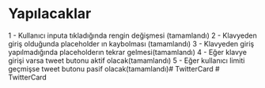 # Yapılacaklar

1 - Kullanıcı inputa tıkladığında rengin değişmesi (tamamlandı)
2 - Klavyeden giriş olduğunda placeholder ın kaybolması (tamamlandı)
3 - Klavyeden giriş yapılmadığında placeholderın tekrar gelmesi(tamamlandı)
4 - Eğer klavye girişi varsa tweet butonu aktif olacak(tamamlandı)
5 - Eğer kullanıcı limiti geçmişse tweet butonu pasif olacak(tamamlandı)#   T w i t t e r C a r d  
 # TwitterCard
